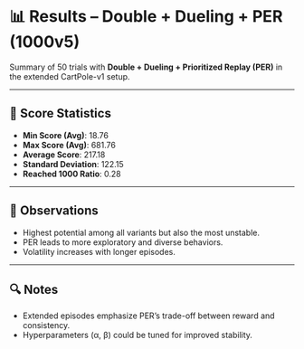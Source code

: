 # 📊 Results – Double + Dueling + PER (1000v5)

Summary of 50 trials with **Double + Dueling + Prioritized Replay (PER)** in the extended CartPole-v1 setup.

---

## 🧪 Score Statistics

- **Min Score (Avg)**: 18.76  
- **Max Score (Avg)**: 681.76  
- **Average Score**: 217.18  
- **Standard Deviation**: 122.15  
- **Reached 1000 Ratio**: 0.28

---

## 📌 Observations

- Highest potential among all variants but also the most unstable.
- PER leads to more exploratory and diverse behaviors.
- Volatility increases with longer episodes.

---

## 🔍 Notes

- Extended episodes emphasize PER’s trade-off between reward and consistency.
- Hyperparameters (α, β) could be tuned for improved stability.
